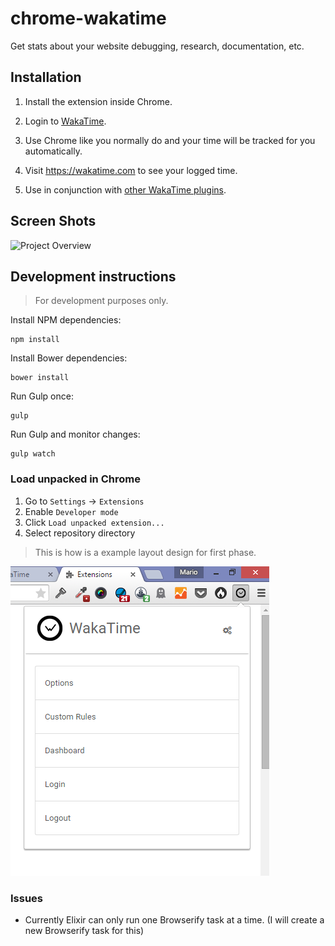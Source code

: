 chrome-wakatime
===============

Get stats about your website debugging, research, documentation, etc.


Installation
------------

1. Install the extension inside Chrome.

2. Login to [WakaTime](https://wakatime.com/).

3. Use Chrome like you normally do and your time will be tracked for you automatically.

4. Visit https://wakatime.com to see your logged time.

5. Use in conjunction with [other WakaTime plugins](https://wakatime.com/plugins).


Screen Shots
------------

![Project Overview](https://wakatime.com/static/img/ScreenShots/ScreenShot-2014-10-29.png)

## Development instructions

> For development purposes only.

Install NPM dependencies:

```
npm install
```

Install Bower dependencies:

```
bower install
```

Run Gulp once:

```
gulp
```

Run Gulp and monitor changes:

```
gulp watch
```

### Load unpacked in Chrome

1. Go to `Settings` -> `Extensions`
2. Enable `Developer mode`
3. Click `Load unpacked extension...`
4. Select repository directory

> This is how is a example layout design for first phase.

![First SC](./sc_1.png)

### Issues

- Currently Elixir can only run one Browserify task at a time. (I will create a new Browserify task for this)
